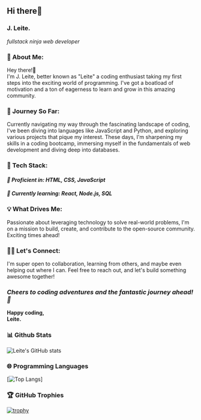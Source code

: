 ## Hi there👋
### J. Leite.
*fullstack ninja web developer*

### 🚀 About Me:
Hey there!👋<br> I'm J. Leite, better known as "Leite" a coding enthusiast taking my first steps into the exciting world of programming. I've got a boatload of motivation and a ton of eagerness to learn and grow in this amazing community.

### 🌱 Journey So Far:
Currently navigating my way through the fascinating landscape of coding, I've been diving into languages like JavaScript and Python, and exploring various projects that pique my interest. These days, I'm sharpening my skills in a coding bootcamp, immersing myself in the fundamentals of web development and diving deep into databases.

### 🔧 Tech Stack:
#### *🚀 Proficient in: HTML, CSS, JavaScript* <br>
#### *🌟 Currently learning: React, Node.js, SQL*

### 💡 What Drives Me:
Passionate about leveraging technology to solve real-world problems, I'm on a mission to build, create, and contribute to the open-source community. Exciting times ahead!

### 👯‍♀️ Let's Connect:
I'm super open to collaboration, learning from others, and maybe even helping out where I can. Feel free to reach out, and let's build something awesome together!

### *Cheers to coding adventures and the fantastic journey ahead! 🚀*
**Happy coding,** <br>
**Leite.**


### 📊 Github Stats

![Leite's GitHub stats](https://github-readme-stats.vercel.app/api?username=leiteway&show_icons=true&theme=tokyonight&count_private=true&include_all_commits=true)

### 🌐 Programming Languages

[![Top Langs](https://github-readme-stats.vercel.app/api/top-langs/?username=leiteway&langs_count=&show_icons=true&theme=tokyonight)]

### 🏆 GitHub Trophies

[![trophy](https://github-profile-trophy.vercel.app/?username=leiteway&theme=nord&column=7)](https://github.com/ryo-ma/github-profile-trophy)

